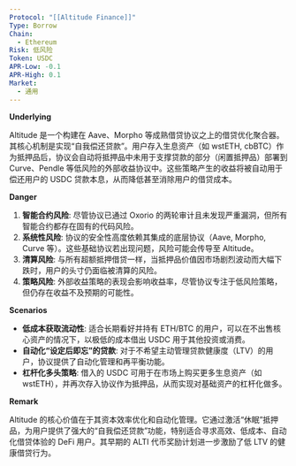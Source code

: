 ```yaml
---
Protocol: "[[Altitude Finance]]"
Type: Borrow
Chain:
  - Ethereum
Risk: 低风险
Token: USDC
APR-Low: -0.1
APR-High: 0.1
Market:
  - 通用
---
```

**Underlying**

Altitude 是一个构建在 Aave、Morpho 等成熟借贷协议之上的借贷优化聚合器。其核心机制是实现“自我偿还贷款”。用户存入生息资产（如 wstETH, cbBTC）作为抵押品后，协议会自动将抵押品中未用于支撑贷款的部分（闲置抵押品）部署到 Curve、Pendle 等低风险的外部收益协议中。这些策略产生的收益将被自动用于偿还用户的 USDC 贷款本息，从而降低甚至消除用户的借贷成本。

**Danger**

1.  **智能合约风险**: 尽管协议已通过 Oxorio 的两轮审计且未发现严重漏洞，但所有智能合约都存在固有的代码风险。
2.  **系统性风险**: 协议的安全性高度依赖其集成的底层协议（Aave, Morpho, Curve 等）。这些基础协议若出现问题，风险可能会传导至 Altitude。
3.  **清算风险**: 与所有超额抵押借贷一样，当抵押品价值因市场剧烈波动而大幅下跌时，用户的头寸仍面临被清算的风险。
4.  **策略风险**: 外部收益策略的表现会影响收益率，尽管协议专注于低风险策略，但仍存在收益不及预期的可能性。

**Scenarios**

- **低成本获取流动性**: 适合长期看好并持有 ETH/BTC 的用户，可以在不出售核心资产的情况下，以极低的成本借出 USDC 用于其他投资或消费。
- **自动化“设定后即忘”的贷款**: 对于不希望主动管理贷款健康度（LTV）的用户，协议提供了自动化管理和再平衡功能。
- **杠杆化多头策略**: 借入的 USDC 可用于在市场上购买更多生息资产（如 wstETH），并再次存入协议作为抵押品，从而实现对基础资产的杠杆化做多。

**Remark**

Altitude 的核心价值在于其资本效率优化和自动化管理。它通过激活“休眠”抵押品，为用户提供了强大的“自我偿还贷款”功能，特别适合寻求高效、低成本、自动化借贷体验的 DeFi 用户。其早期的 ALTI 代币奖励计划进一步激励了低 LTV 的健康借贷行为。